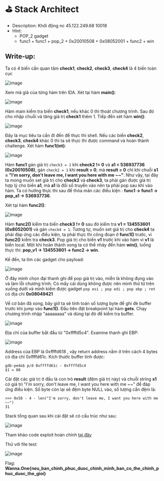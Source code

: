 # ⛳ Stack Architect

- Description: Khởi động nc 45.122.249.68 10018
- Hint:
  - POP_2 gadget
  - func1 + func1 + pop_2 + 0x20010508 + 0x08052001 + func2 + win

## Write-up:


Ta có 4 biến cần quan tâm **check1**, **check2**, **check3**, **check4** là 4 biến toàn cục

![image](https://user-images.githubusercontent.com/48288606/147558474-45f43ce1-f6c4-4693-87fb-647582234b1f.png)

Xem mã giả của từng hàm trên IDA. Xét tại hàm **main()**:

![image](https://user-images.githubusercontent.com/48288606/147556706-61c727af-4529-4697-b4b9-edd08f0e369b.png)

Hàm main kiểm tra biến **check1**, nếu khác 0 thì thoát chương trình. Sau đó cho nhập chuỗi và tăng giá trị **check1** thêm 1. Tiếp đến xét hàm **win()**:

![image](https://user-images.githubusercontent.com/48288606/147556787-1d3b743f-db29-48e9-b804-26a833265cc0.png)

Đây là mục tiêu ta cần đi đến để thực thi shell. Nếu các biến **check2**, **check3**, **check4** khác 0 thì ta sẽ thực thi được command và hoàn thành challenge. Xét hàm **func1(int)**:

![image](https://user-images.githubusercontent.com/48288606/147556763-b590f142-1ef8-4a5f-85c1-c87427adb8b9.png)

Hàm **func1** gán giá trị `check3 = 1` khi **check2 != 0** và **a1 = 536937736 (0x20010508)**, gán  `check2 = 1` khi **result = 0**; mà **result = 0** chỉ khi chuỗi **s1 = "I'm sorry, don't leave me, I want you here with me \~\~"**. Như vậy, tại đây ta mong muốn set giá trị cho **check2** và **check3**, ta phải gán được giá trị hợp lý cho biến **a1**, mà **a1** là đối số truyền vào nên ta phải pop sau khi vào hàm. Ta có hướng thực thi sau để thỏa mãn các điều kiện : **func1 -> func1 -> pop_a1 -> 536937736**. 

Xét tại hàm **func2()**:

![image](https://user-images.githubusercontent.com/48288606/147556732-fabc7098-f520-4d98-8cb4-3281e1f2dc03.png)

Hàm **func2()** kiểm tra biến **check3 != 0** sau đó kiểm tra **v1 = 134553601 (0x8052001)** và gán `check4 = 1`. Tương tự, muốn set giá trị cho **check4** ta phải đáp ứng các điều kiện, ta phải thực thi công đoạn ở **func1()** trước, vì **func2()** kiểm tra **check3**. Pop giá trị cho biến **v1** trước khi vào hàm vì **v1** là biến local. Một khi hoàn thành xong ta có thể nhảy đến hàm **win()**, luồng thực thi: **pop_v1 -> 134553601 -> func2 -> win**.

Kế đến, ta tìm các gadget cho payload:

![image](https://user-images.githubusercontent.com/48288606/147575902-bed318de-3121-4a76-83d7-c3adb94f836e.png)

Ở đây mình chọn đại thanh ghi để pop giá trị vào, miễn là không đụng vào và làm lỗi chương trình. Có mấy cái dùng không được nên mình thử từ trên xuống dưới và mình kiếm được gadget `pop esi ; pop edi ; pop ebp ; ret` có địa chỉ **0x08049421** 

Về cơ bản đã xong, bây giờ ta sẽ tính toán số lượng byte để ghi đè buffer trước khi jump vào **func1()**. Đầu tiên đặt breakpoint tại hàm **gets**. Chạy chương trình nhập "aaaaaaaa" và dùng tại đó để kiểm tra buffer.

![image](https://user-images.githubusercontent.com/48288606/147573501-1634578d-7407-4d11-b276-2db10e364fbb.png)

Địa chỉ của buffer bắt đầu từ "0xffffd5c4". Examine thanh ghi EBP:

![image](https://user-images.githubusercontent.com/48288606/147573856-9adeba91-df52-4acc-857d-22ca368ff785.png)

Address của EBP là 0xffffd618 , vậy return address nằm ở trên cách 4 bytes có địa chỉ 0xffffd61c. Kích thước buffer tính được:

```
gdb-peda$ p/d 0xffffd61c - 0xffffd5c4
$1 = 88
```

Cài đặt các giá trị ở đầu là con trỏ **result** (đệm giá trị này) và chuỗi string **s1** có giá trị "I'm sorry, don't leave me, I want you here with me \~\~" để đáp ứng điều kiện. Số byte còn lại sẽ đệm byte NULL vào, số lượng cần đệm là:

```
>>> 0x58 - 4 - len("I'm sorry, don't leave me, I want you here with me ~~")
31
```

Stack tổng quan sau khi cài đặt sẽ có cấu trúc như sau:

![image](https://user-images.githubusercontent.com/48288606/147575085-e0f45be4-813a-4874-8356-c88a57d4eda1.png)


Tham khảo code exploit hoàn chỉnh [tại đây](stack.py)

Thử với file test:

![image](https://user-images.githubusercontent.com/48288606/147570923-176db54a-61b8-40e9-9dd0-5bc2183b0755.png)


Flag: **Wanna.One{neu_ban_chinh_phuc_duoc_chinh_minh_ban_co_the_chinh_phuc_duoc_the_gioi}**
